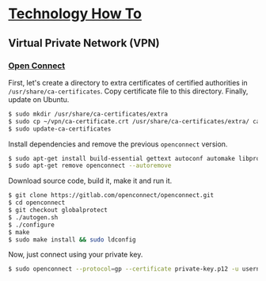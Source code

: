# [Technology How To](/readme.md)

## Virtual Private Network (VPN)

### [Open Connect](/open-connect.md)

First, let's create a directory to extra certificates of certified authorities in `/usr/share/ca-certificates`.
Copy certificate file to this directory.
Finally, update on Ubuntu. 

```sh
$ sudo mkdir /usr/share/ca-certificates/extra
$ sudo cp ~/vpn/ca-certificate.crt /usr/share/ca-certificates/extra/ ca-certificate.crt
$ sudo update-ca-certificates
```

Install dependencies and remove the previous `openconnect` version.

```sh
$ sudo apt-get install build-essential gettext autoconf automake libproxy-dev libxml2-dev libtool vpnc-scripts pkg-config zlib1g-dev libssl-dev
$ sudo apt-get remove openconnect --autoremove
```

Download source code, build it, make it and run it. 

```sh
$ git clone https://gitlab.com/openconnect/openconnect.git
$ cd openconnect
$ git checkout globalprotect
$ ./autogen.sh
$ ./configure
$ make
$ sudo make install && sudo ldconfig
```

Now, just connect using your private key.

```sh
$ sudo openconnect --protocol=gp --certificate private-key.p12 -u username -p password vpn.portal.company.com
```
